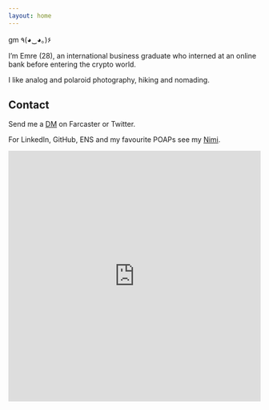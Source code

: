 ```yaml
---
layout: home
---
```

gm ٩(◕‿◕｡)۶

I’m Emre (28), an international business graduate who interned at an online bank before entering the crypto world.

I like analog and polaroid photography, hiking and nomading.

## Contact
Send me a [DM](https://nf.td/emre) on Farcaster or Twitter. 

For LinkedIn, GitHub, ENS and my favourite POAPs see my [Nimi](https://ekinci.eth.limo/).

<iframe src="https://zora.co/motherlode" width="100%" height="500px" style="border:none;"></iframe>
